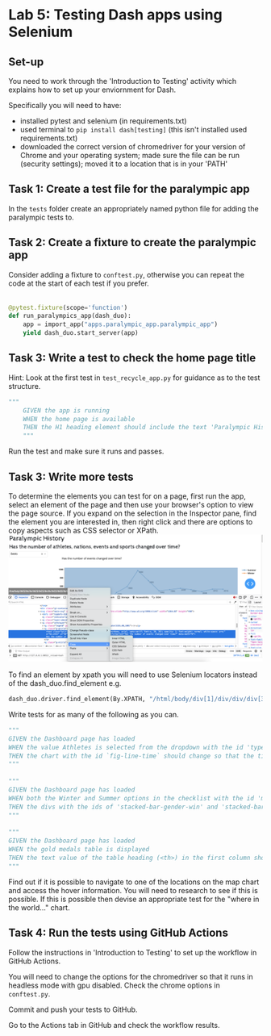 # Lab 5: Testing Dash apps using Selenium

## Set-up

You need to work through the 'Introduction to Testing' activity which explains how to set up your enviornment for Dash.

Specifically you will need to have:

- installed pytest and selenium (in requirements.txt)
- used terminal to `pip install dash[testing]` (this isn't installed used requirements.txt)
- downloaded the correct version of chromedriver for your version of Chrome and your operating system; made sure the
  file can be run (security settings); moved it to a location that is in your 'PATH'

## Task 1: Create a test file for the paralympic app

In the `tests` folder create an appropriately named python file for adding the paralympic tests to.

## Task 2: Create a fixture to create the paralympic app

Consider adding a fixture to `conftest.py`, otherwise you can repeat the code at the start of each test if you prefer.

```python

@pytest.fixture(scope='function')
def run_paralympics_app(dash_duo):
    app = import_app("apps.paralympic_app.paralympic_app")
    yield dash_duo.start_server(app)
```

## Task 3: Write a test to check the home page title

Hint: Look at the first test in `test_recycle_app.py` for guidance as to the test structure.

```python
"""
    GIVEN the app is running
    WHEN the home page is available
    THEN the H1 heading element should include the text 'Paralympic History'
    """
```

Run the test and make sure it runs and passes.

## Task 3: Write more tests

To determine the elements you can test for on a page, first run the app, select an element of the page and then use your
browser's option to view the page source. If you expand on the selection in the Inspector pane, find the element
you are interested in, then right click and there are options to copy aspects such as CSS selector or XPath.
![Inspector - copy CSS selector](images/copy_css.png)

To find an element by xpath you will need to use Selenium locators instead of the dash_duo.find_element e.g.
```python
dash_duo.driver.find_element(By.XPATH, "/html/body/div[1]/div/div/div[3]/div[1]/div/div/h1")
```

Write tests for as many of the following as you can.

```python
"""
GIVEN the Dashboard page has loaded
WHEN the value Athletes is selected from the dropdown with the id 'type-dropdown'
THEN the chart with the id `fig-line-time` should change so that the title includes the words 'participants'
"""

"""
GIVEN the Dashboard page has loaded
WHEN both the Winter and Summer options in the checklist with the id 'mf-ratio-checklist' are unselected
THEN the divs with the ids of 'stacked-bar-gender-win' and 'stacked-bar-gender-sum' should have a `style="display: none"' attribute
"""

"""
GIVEN the Dashboard page has loaded
WHEN the gold medals table is displayed
THEN the text value of the table heading (<th>) in the first column should be 'Country'
"""
```

Find out if it is possible to navigate to one of the locations on the map chart and access the hover information. You
will need to research to see if this is possible. If this is possible then devise an appropriate test for the "where in
the world..." chart.

## Task 4: Run the tests using GitHub Actions

Follow the instructions in 'Introduction to Testing' to set up the workflow in GitHub Actions.

You will need to change the options for the chromedriver so that it runs in headless mode with gpu disabled. Check the
chrome options in `conftest.py`.

Commit and push your tests to GitHub.

Go to the Actions tab in GitHub and check the workflow results.
